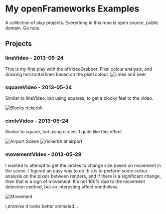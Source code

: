 My openFrameworks Examples
==========================

A collection of play projects. Everything in this repo is open source, public domain. Go nuts.

Projects
--------

### lineVideo - 2013-05-24
This is my first play with the ofVideoGrabber. Pixel colour analysis, and drawing horizontal lines based on the pixel colour.
![Lines and beer](https://raw.github.com/rickerbh/openFrameworks-examples/master/lineVideo/bin/data/0.png)

### squareVideo - 2013-05-24
Similar to lineVideo, but using squares, to get a blocky feel to the video.

![Blocky rickerbh](https://raw.github.com/rickerbh/openFrameworks-examples/master/squareVideo/bin/data/0.png)

### circleVideo - 2013-05-24
Similar to square, but using circles. I quite like this effect.

![Airport Scene](https://raw.github.com/rickerbh/openFrameworks-examples/master/circleVideo/bin/data/0.png)
![rickerbh at airport](https://raw.github.com/rickerbh/openFrameworks-examples/master/circleVideo/bin/data/1.png)

### movementVideo - 2013-05-29
I wanted to attempt to get the circles to change size based on movement in the scene. I figured an easy way to do this is to perform some colour analysis on the pixels between renders, and if there is a significant change, then that is a sign of movement. It's not 100% due to the movement detection method, but an interesting effect nontheless.

![Movement](https://raw.github.com/rickerbh/openFrameworks-examples/master/squareVideo/bin/data/0.png)

I _promise_ it looks better animated...
